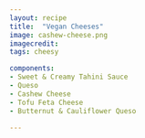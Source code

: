 ```yaml
---
layout: recipe
title:  "Vegan Cheeses"
image: cashew-cheese.png
imagecredit: 
tags: cheesy

components:
- Sweet & Creamy Tahini Sauce
- Queso
- Cashew Cheese
- Tofu Feta Cheese
- Butternut & Cauliflower Queso

---
```

